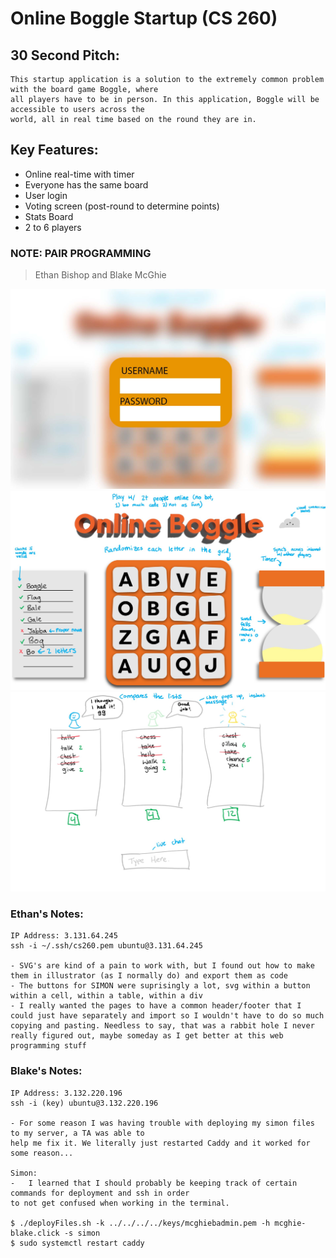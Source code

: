 # Online Boggle Startup (CS 260)
## 30 Second Pitch:
```
This startup application is a solution to the extremely common problem with the board game Boggle, where 
all players have to be in person. In this application, Boggle will be accessible to users across the 
world, all in real time based on the round they are in.
```
## Key Features:
- Online real-time with timer
- Everyone has the same board
- User login
- Voting screen (post-round to determine points)
- Stats Board
- 2 to 6 players

### NOTE: PAIR PROGRAMMING
> Ethan Bishop and Blake McGhie

![Boggle Login page](BoggleLoginPage.jpg)
![Boggle Home page](BoggleHomePage.jpg)
![Boggle Scores page](BoggleScorePage.jpg)

### Ethan's Notes:
```
IP Address: 3.131.64.245
ssh -i ~/.ssh/cs260.pem ubuntu@3.131.64.245

- SVG's are kind of a pain to work with, but I found out how to make them in illustrator (as I normally do) and export them as code
- The buttons for SIMON were suprisingly a lot, svg within a button within a cell, within a table, within a div
- I really wanted the pages to have a common header/footer that I could just have separately and import so I wouldn't have to do so much
copying and pasting. Needless to say, that was a rabbit hole I never really figured out, maybe someday as I get better at this web programming stuff
```
### Blake's Notes:
```
IP Address: 3.132.220.196
ssh -i (key) ubuntu@3.132.220.196

- For some reason I was having trouble with deploying my simon files to my server, a TA was able to 
help me fix it. We literally just restarted Caddy and it worked for some reason...

Simon:
-   I learned that I should probably be keeping track of certain commands for deployment and ssh in order
to not get confused when working in the terminal.

$ ./deployFiles.sh -k ../../../../keys/mcghiebadmin.pem -h mcghie-blake.click -s simon
$ sudo systemctl restart caddy
```
